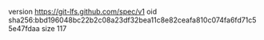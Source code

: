 version https://git-lfs.github.com/spec/v1
oid sha256:bbd196048bc22b2c08a23df32bea11c8e82ceafa810c074fa6fd71c55e47fdaa
size 117
